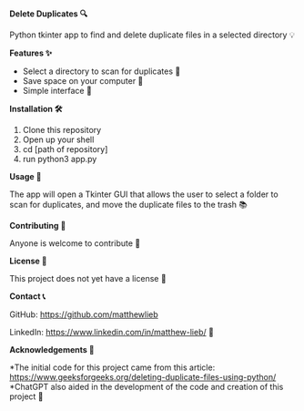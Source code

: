 **Delete Duplicates 🔍**

Python tkinter app to find and delete duplicate files in a selected directory 💡


**Features  ✨**

* Select a directory to scan for duplicates 🚀
* Save space on your computer 🌟
* Simple interface 🎉


**Installation 🛠️**

1. Clone this repository
2. Open up your shell
3. cd [path of repository]
4. run python3 app.py


**Usage 🚀**

The app will open a Tkinter GUI that allows the user to select a folder to scan for duplicates, and move the duplicate files to the trash 📚


**Contributing 🤝**

Anyone is welcome to contribute 🌟


**License 📝**

This project does not yet have a license 📄

**Contact 📞**

GitHub: https://github.com/matthewlieb

LinkedIn: https://www.linkedin.com/in/matthew-lieb/ 📧


**Acknowledgements 🙏**

*The initial code for this project came from this article: https://www.geeksforgeeks.org/deleting-duplicate-files-using-python/
*ChatGPT also aided in the development of the code and creation of this project 🌟

